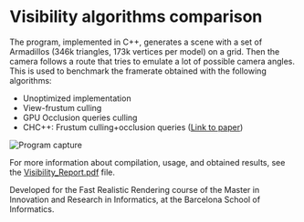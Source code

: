 # Visibility algorithms comparison

The program, implemented in C++, generates a scene with a set of Armadillos (346k triangles, 173k vertices per model) on a grid. Then the camera follows a route that tries to emulate a lot of possible camera angles. This is used to benchmark the framerate obtained with the following algorithms:
- Unoptimized implementation
- View-frustum culling
- GPU Occlusion queries culling
- CHC++: Frustum culling+occlusion queries ([Link to paper](https://dcgi.fel.cvut.cz/home/bittner/publications/chc++.pdf))

![Program capture](images/capture.PNG)


For more information about compilation, usage, and obtained results, see the [Visibility_Report.pdf](Visibility_Report.pdf) file.

Developed for the Fast Realistic Rendering course of the Master in Innovation and Research in Informatics, at the Barcelona School of Informatics.
